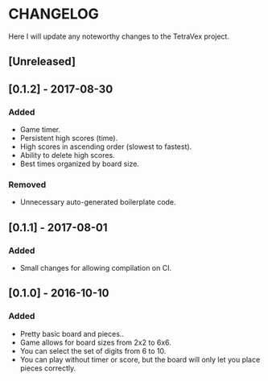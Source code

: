 # CHANGELOG
Here I will update any noteworthy changes to the TetraVex project.

## [Unreleased]

## [0.1.2] - 2017-08-30
### Added
- Game timer.
- Persistent high scores (time).
- High scores in ascending order (slowest to fastest).
- Ability to delete high scores.
- Best times organized by board size.

### Removed
- Unnecessary auto-generated boilerplate code.

## [0.1.1] - 2017-08-01
### Added
- Small changes for allowing compilation on CI.

## [0.1.0] - 2016-10-10
### Added
- Pretty basic board and pieces..
- Game allows for board sizes from 2x2 to 6x6.
- You can select the set of digits from 6 to 10.
- You can play without timer or score, but the board will only let you place pieces
correctly.